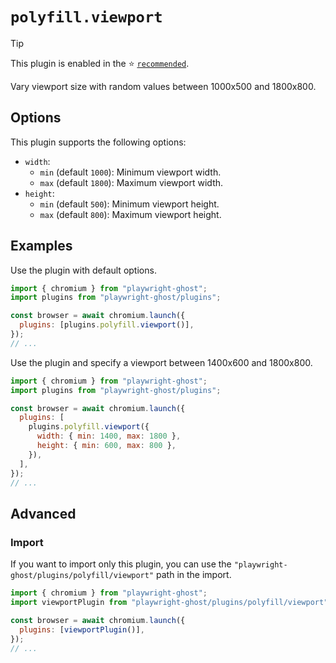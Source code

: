 # `polyfill.viewport`

> [!TIP]
>
> This plugin is enabled in the ⭐️ [`recommended`](../recommended.md).

Vary viewport size with random values between 1000x500 and 1800x800.

## Options

This plugin supports the following options:

- `width`:
  - `min` (default `1000`): Minimum viewport width.
  - `max` (default `1800`): Maximum viewport width.
- `height`:
  - `min` (default `500`): Minimum viewport height.
  - `max` (default `800`): Maximum viewport height.

## Examples

Use the plugin with default options.

```javascript
import { chromium } from "playwright-ghost";
import plugins from "playwright-ghost/plugins";

const browser = await chromium.launch({
  plugins: [plugins.polyfill.viewport()],
});
// ...
```

Use the plugin and specify a viewport between 1400x600 and 1800x800.

```javascript
import { chromium } from "playwright-ghost";
import plugins from "playwright-ghost/plugins";

const browser = await chromium.launch({
  plugins: [
    plugins.polyfill.viewport({
      width: { min: 1400, max: 1800 },
      height: { min: 600, max: 800 },
    }),
  ],
});
// ...
```

## Advanced

### Import

If you want to import only this plugin, you can use the
`"playwright-ghost/plugins/polyfill/viewport"` path in the import.

```javascript
import { chromium } from "playwright-ghost";
import viewportPlugin from "playwright-ghost/plugins/polyfill/viewport";

const browser = await chromium.launch({
  plugins: [viewportPlugin()],
});
// ...
```
